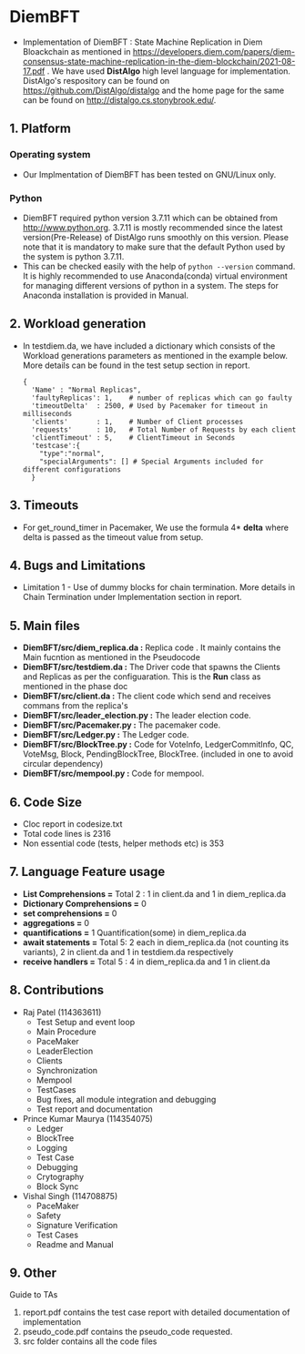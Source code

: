 # DiemBFT
- Implementation of DiemBFT : State Machine Replication in Diem Bloackchain as mentioned in 
https://developers.diem.com/papers/diem-consensus-state-machine-replication-in-the-diem-blockchain/2021-08-17.pdf .
We have used **DistAlgo** high level language for implementation. DistAlgo's respository can be found on
https://github.com/DistAlgo/distalgo and the home page for the same can be found on http://distalgo.cs.stonybrook.edu/.

## 1. Platform
### Operating system
- Our Implmentation of DiemBFT has been tested on GNU/Linux only.

### Python
- DiemBFT required python version 3.7.11 which can be obtained from http://www.python.org.
3.7.11 is mostly recommended since the latest version(Pre-Release) of DistAlgo runs smoothly on this version.
Please note that it is mandatory to make sure that the default Python used by the system is python 3.7.11. 
- This can be checked easily with the help of ``` python --version ``` command. It is highly 
recommended to use Anaconda(conda) virtual environment for managing different versions of python in 
a system. The steps for Anaconda installation is provided in Manual.

## 2. Workload generation
- In testdiem.da, we have included a dictionary which consists of the Workload generations parameters as mentioned in the example below. More details can be found in the test setup section in report. 
    ```
    {
      'Name' : "Normal Replicas", 
      'faultyReplicas': 1,    # number of replicas which can go faulty
      'timeoutDelta'  : 2500, # Used by Pacemaker for timeout in milliseconds
      'clients'       : 1,    # Number of Client processes
      'requests'      : 10,   # Total Number of Requests by each client
      'clientTimeout' : 5,    # ClientTimeout in Seconds
      'testcase':{
        "type":"normal",
        "specialArguments": [] # Special Arguments included for different configurations
      }
    ```

## 3. Timeouts
- For get_round_timer in Pacemaker, We use the formula 4* **delta** where delta is passed as the timeout value from setup.

## 4. Bugs and Limitations
- Limitation 1 - Use of dummy blocks for chain termination. More details in Chain Termination under Implementation section in report.

## 5. Main files
- **DiemBFT/src/diem_replica.da :** Replica code . It mainly contains the Main fucntion as mentioned in the Pseudocode
- **DiemBFT/src/testdiem.da :** The Driver code that spawns the Clients and Replicas as per the configuaration. This is the **Run** class as mentioned in the phase doc 
- **DiemBFT/src/client.da :** The client code which send and receives commans from the replica's
- **DiemBFT/src/leader_election.py :** The leader election code.
- **DiemBFT/src/Pacemaker.py :** The pacemaker code.
- **DiemBFT/src/Ledger.py :** The Ledger code.
- **DiemBFT/src/BlockTree.py :** Code for VoteInfo, LedgerCommitInfo, QC, VoteMsg, Block, PendingBlockTree, BlockTree. (included in one to avoid circular dependency)
- **DiemBFT/src/mempool.py :** Code for mempool.


## 6. Code Size
- Cloc report in codesize.txt
- Total code lines is 2316
- Non essential code (tests, helper methods etc) is 353
## 7. Language Feature usage
- **List Comprehensions =** Total 2 : 1 in client.da and 1 in diem_replica.da
- **Dictionary Comprehensions =** 0
- **set comprehensions =** 0
- **aggregations  =** 0
- **quantifications =** 1 Quantification(some) in  diem_replica.da 
- **await statements =** Total 5: 2 each in diem_replica.da (not counting its variants), 2 in client.da and 1 in testdiem.da respectively
- **receive handlers =** Total 5 : 4 in diem_replica.da and 1 in client.da

## 8. Contributions
* Raj Patel (114363611)
    - Test Setup and event loop
    - Main Procedure
    - PaceMaker
    - LeaderElection
    - Clients
    - Synchronization
    - Mempool
    - TestCases
    - Bug fixes, all module integration and debugging
    - Test report and documentation
* Prince Kumar Maurya (114354075)
    - Ledger
    - BlockTree
    - Logging
    - Test Case
    - Debugging
    - Crytography
    - Block Sync
* Vishal Singh (114708875)
    - PaceMaker
    - Safety
    - Signature Verification
    - Test Cases
    - Readme and Manual

## 9. Other
Guide to TAs 
1. report.pdf contains the test case report with detailed documentation of implementation
2. pseudo_code.pdf contains the pseudo_code requested. 
3. src folder contains all the code files
